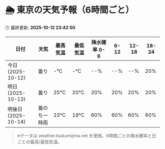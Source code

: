 # 🌦️ 東京の天気予報（6時間ごと）

🕒 最終更新: **2025-10-12 23:42:50**

| 日付 | 天気 | 最高気温 | 最低気温 | 降水確率 0-6 | 6-12 | 12-18 | 18-24 |
|------|------|----------|----------|------------|------|------|------|
| 今日 (2025-10-12) | 曇り | -℃ | -℃ | --% | --% | --% | 20% |
| 明日 (2025-10-13) | 曇り | 25℃ | 20℃ | 20% | 20% | 20% | 20% |
| 明後日 (2025-10-14) | 曇のち一時雨 | 23℃ | 19℃ | 60% | 60% | 60% | 60% |

> ※データは weather.tsukumijima.net を使用。6時間ごとの降水確率と日ごとの最高/最低気温。